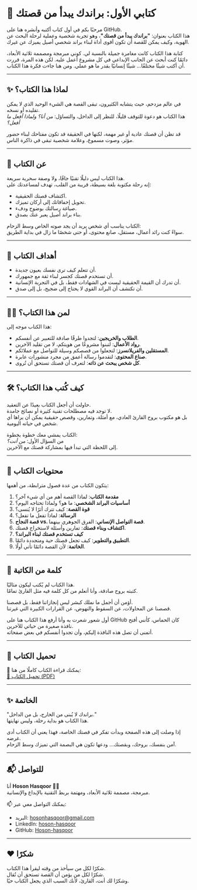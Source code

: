 # 📖 كتابي الأول: براندك يبدأ من قصتك  

مرحبًا بكم في أول كتاب أكتبه وأنشره هنا على GitHub.  
هذا الكتاب بعنوان: **"براندك يبدأ من قصتك"**، وهو تجربة شخصية وعملية لرحلة البحث عن الهوية، وكيف يمكن للقصة أن تكون أقوى أداة لبناء براند شخصي أصيل يميزك عن غيرك.  

كتابة هذا الكتاب كانت مغامرة جميلة بالنسبة لي. كوني مبرمجة ومصممة ثلاثية الأبعاد، دائمًا كنت أبحث عن الجانب الإبداعي في كل مشروع أعمل عليه. لكن هذه المرة، قررت أن أكتب شيئًا مختلفًا… شيئًا إنسانيًا بقدر ما هو عملي. ومن هنا جاءت فكرة هذا الكتاب.  

---

## ✨ لماذا هذا الكتاب؟  

في عالم مزدحم، حيث يتشابه الكثيرون، تبقى القصة هي الشيء الوحيد الذي لا يمكن تقليده أو نسخه.  
هذا الكتاب هو دعوة للتوقف قليلًا، للنظر إلى الداخل، والتساؤل: *من أنا؟ ولماذا أفعل ما أفعل؟*  

قد تظن أن قصتك عادية أو غير مهمة، لكنها في الحقيقة قد تكون مفتاحك لبناء حضور مؤثر، وصوت مسموع، وعلامة شخصية تبقى في ذاكرة الناس.  

---

## 📖 عن الكتاب  

هذا الكتاب ليس دليلًا تقنيًا جافًا، ولا وصفة سحرية سريعة.  
إنه رحلة مكتوبة بلغة بسيطة، قريبة من القلب، تهدف لمساعدتك على:  

- اكتشاف قصتك الحقيقية.  
- تحويل إخفاقاتك إلى أركان تميزك.  
- صياغة رسالتك بوضوح ودفء.  
- بناء براند أصيل يعبر عنك بصدق.  

الكتاب يناسب أي شخص يريد أن يجد صوته الخاص وسط الزحام:  
سواءً كنت رائد أعمال، مستقل، صانع محتوى، أو حتى شخصًا ما زال في بداية الطريق.  

---

## 🎯 أهداف الكتاب  

- أن تتعلم كيف ترى نفسك بعيون جديدة.  
- أن تستخدم قصتك كجسر لبناء ثقة مع جمهورك.  
- أن تدرك أن القيمة الحقيقية ليست في الشهادات فقط، بل في التجربة الإنسانية.  
- أن تكتشف أن البراند القوي لا يحتاج إلى ضجيج، بل إلى صدق.  

---

## 👩‍💻 لمن هذا الكتاب؟  

هذا الكتاب موجه إلى:  

- **الطلاب والخريجين**: لتجدوا طرقًا صادقة للتعبير عن أنفسكم.  
- **رواد الأعمال**: لتبنوا مشروعًا من هويتكم، لا من تقليد الآخرين.  
- **المستقلين والفريلانسرز**: لتجعلوا من قصصكم وسيلة للتواصل مع عملائكم.  
- **صناع المحتوى**: لتقدموا رسالة أعمق من مجرد منشورات عابرة.  
- **كل شخص يبحث عن ذاته**: لتعرف أن قصتك تستحق أن تُروى.  

---

## 🛠️ كيف كُتب هذا الكتاب؟  

حاولت أن أجعل الكتاب بعيدًا عن التعقيد.  
لا توجد فيه مصطلحات تقنية كثيرة أو نصائح جامدة.  
بل هو مكتوب بروح القارئ العادي، مع أمثلة، وتمارين، وقصص حقيقية يمكن أن يراها أي شخص في حياته اليومية.  

الكتاب يمشي معك خطوة بخطوة:  
من السؤال الأول: *من أنت؟*  
إلى اللحظة التي تبدأ فيها بمشاركة قصتك مع الآخرين.  

---

## 📂 محتويات الكتاب  

يتكون الكتاب من عدة فصول مترابطة، من أهمها:  

1. **مقدمة الكتاب**: لماذا القصة أهم من أي شيء آخر؟  
2. **أساسيات البراند الشخصي**: ما هو؟ ولماذا تحتاجه اليوم؟  
3. **قوة القصة**: كيف تترك أثرًا لا يُنسى؟  
4. **الرسالة**: لماذا تفعل ما تفعل؟  
5. **قصة النجاح vs. قصة التواصل الإنساني**: الفرق الجوهري بينهما.  
6. **اكتشاف وبناء قصتك**: تمارين وأسئلة لاستخراج قصتك.  
7. **كيف تستخدم قصتك لبناء البراند؟**  
8. **التطبيق والتطوير**: كيف تجعل قصتك حية ومتجددة دائمًا.  
9. **الخاتمة**: لأن القصة دائمًا تأتي أولًا.  

---

## 💬 كلمة من الكاتبة  

هذا الكتاب لم يُكتب ليكون مثاليًا.  
كتبته بروح صادقة، وأنا أتعلم من كل كلمة فيه مثل القارئ تمامًا.  

أؤمن أن أجمل ما نملك كبشر ليس إنجازاتنا فقط، بل قصصنا.  
قصصنا عن المحاولات، عن السقوط والنهوض، عن القرارات الكبيرة التي غيرتنا.  

أول شعور شعرت به وأنا أرفع هذا الكتاب هنا على GitHub كان الحماس، كأنني أفتح نافذة صغيرة من حياتي للآخرين.  
أتمنى أن تصل هذه النافذة إليكم، وأن تجدوا أنفسكم في بعض صفحاته.  

---

## 🔗 تحميل الكتاب  

📂 يمكنك قراءة الكتاب كاملًا من هنا:  
[📖 تحميل الكتاب (PDF)](./كتابي-الأول.pdf)

---

## ✨ الخاتمة  

"براندك لا يُبنى من الخارج، بل من الداخل."  
هذا الكتاب هو بداية رحلة، وليس نهايتها.  

إذا وصلت إلى هذه الصفحة وبدأت تفكر في قصتك الخاصة، فهذا يعني أن الكتاب أدى غرضه.  
آمن بنفسك، بروحك، وبقصتك… ودعها تكون هي البصمة التي تميزك وسط الزحام.  

---

## 📬 للتواصل  

أنا **Hoson Hasqoor** 👩‍💻  
مبرمجة، مصممة ثلاثية الأبعاد، ومهتمة بربط التقنية بالإبداع والإنسانية.  

📫 يمكنك التواصل معي عبر:  
- البريد: hosonhasqoor@gmail.com  
- LinkedIn: [hoson-hasqoor](https://www.linkedin.com/in/hoson-hasqoor)  
- GitHub: [Hoson-hasqoor](https://github.com/Hoson-hasqoor)  

---

## ❤️ شكرًا  

شكرًا لكل من سيأخذ من وقته ليقرأ هذا الكتاب.  
شكرًا لكل من يؤمن أن القصة تستحق أن تُقال.  
وشكرًا لك أنت، القارئ، لأنك السبب الذي يجعل الكتاب حيًا.  
